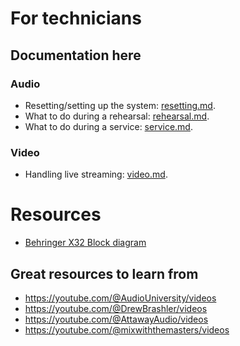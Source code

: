 # For technicians

## Documentation here
### Audio
* Resetting/setting up the system: [resetting.md](resetting.md).
* What to do during a rehearsal: [rehearsal.md](rehearsal.md).
* What to do during a service: [service.md](service.md).

### Video
* Handling live streaming: [video.md](video.md).

# Resources
 * [Behringer X32 Block diagram](assets/x32/blockdiagram.png)

## Great resources to learn from
 * https://youtube.com/@AudioUniversity/videos
 * https://youtube.com/@DrewBrashler/videos
 * https://youtube.com/@AttawayAudio/videos
 * https://youtube.com/@mixwiththemasters/videos